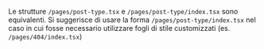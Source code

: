 Le strutture `/pages/post-type.tsx` e `/pages/post-type/index.tsx` sono equivalenti.
Si suggerisce di usare la forma `/pages/post-type/index.tsx` nel caso in cui fosse necessario utilizzare fogli di stile customizzati (es. `/pages/404/index.tsx`)
